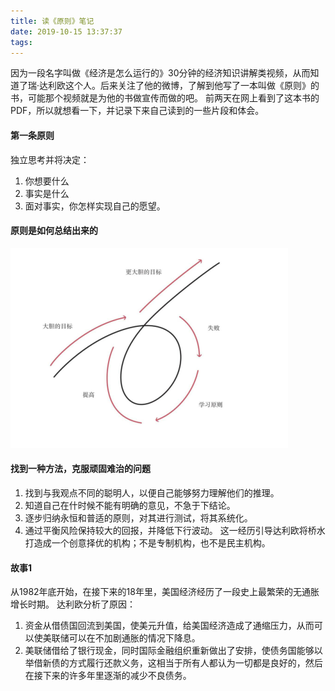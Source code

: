 ```yaml
---
title: 读《原则》笔记
date: 2019-10-15 13:37:37
tags:
---
```


因为一段名字叫做《经济是怎么运行的》30分钟的经济知识讲解类视频，从而知道了瑞·达利欧这个人。后来关注了他的微博，了解到他写了一本叫做《原则》的书，可能那个视频就是为他的书做宣传而做的吧。
前两天在网上看到了这本书的PDF，所以就想看一下，并记录下来自己读到的一些片段和体会。

<!-- more -->

#### 第一条原则
独立思考并将决定：
1. 你想要什么
2. 事实是什么
3. 面对事实，你怎样实现自己的愿望。

#### 原则是如何总结出来的
![](principle-notes/principle-1.png)

#### 找到一种方法，克服顽固难治的问题
1. 找到与我观点不同的聪明人，以便自己能够努力理解他们的推理。
2. 知道自己在什时候不能有明确的意见，不急于下结论。
3. 逐步归纳永恒和普适的原则，对其进行测试，将其系统化。
4. 通过平衡风险保持较大的回报，并降低下行波动。
这一经历引导达利欧将桥水打造成一个创意择优的机构；不是专制机构，也不是民主机构。

#### 故事1
从1982年底开始，在接下来的18年里，美国经济经历了一段史上最繁荣的无通胀增长时期。
达利欧分析了原因：
1. 资金从借债国回流到美国，使美元升值，给美国经济造成了通缩压力，从而可以使美联储可以在不加剧通胀的情况下降息。
2. 美联储借给了银行现金，同时国际金融组织重新做出了安排，使债务国能够以举借新债的方式履行还款义务，这相当于所有人都认为一切都是良好的，然后在接下来的许多年里逐渐的减少不良债务。